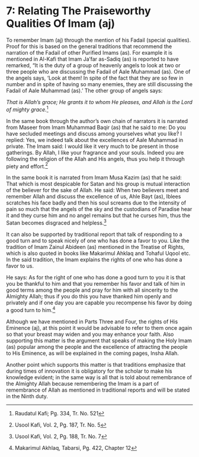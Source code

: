 7: Relating The Praiseworthy Qualities Of Imam (aj)
===================================================

To remember Imam (aj) through the mention of his Fadail (special
qualities). Proof for this is based on the general traditions that
recommend the narration of the Fadail of other Purified Imams (as). For
example it is mentioned in Al-Kafi that Imam Ja’far as-Sadiq (as) is
reported to have remarked, “It is the duty of a group of heavenly angels
to look at two or three people who are discussing the Fadail of Aale
Muhammad (as). One of the angels says, ‘Look at them! In spite of the
fact that they are so few in number and in spite of having so many
enemies, they are still discussing the Fadail of Aale Muhammad (as).’
The other group of angels says:

*That is Allah’s grace; He grants it to whom He pleases, and Allah is
the Lord of mighty grace.*[^1]

In the same book through the author’s own chain of narrators it is
narrated from Maseer from Imam Muhammad Baqir (as) that he said to me:
Do you have secluded meetings and discuss among yourselves what you
like? I replied: Yes, we indeed talk about the excellences of Aale
Muhammad in private. The Imam said: I would like it very much to be
present in those gatherings. By Allah, I like your fragrance and your
souls. Indeed you are following the religion of the Allah and His
angels, thus you help it through piety and effort.[^2]

In the same book it is narrated from Imam Musa Kazim (as) that he said:
That which is most despicable for Satan and his group is mutual
interaction of the believer for the sake of Allah. He said: When two
believers meet and remember Allah and discuss the excellence of us, Ahle
Bayt (as), Iblees scratches his face badly and then his soul screams due
to the intensity of pain so much that the angels of the sky and the
custodians of Paradise hear it and they curse him and no angel remains
but that he curses him, thus the Satan becomes disgraced and
helpless.[^3]

It can also be supported by traditional report that talk of responding
to a good turn and to speak nicely of one who has done a favor to you.
Like the tradition of Imam Zainul Abideen (as) mentioned in the Treatise
of Rights, which is also quoted in books like Makarimul Ahklaq and
Tohaful Uqool etc. In the said tradition, the Imam explains the rights
of one who has done a favor to us.

He says: As for the right of one who has done a good turn to you it is
that you be thankful to him and that you remember his favor and talk of
him in good terms among the people and pray for him with all sincerity
to the Almighty Allah; thus if you do this you have thanked him openly
and privately and if one day you are capable you recompense his favor by
doing a good turn to him.[^4]

Although we have mentioned in Parts Three and Four, the rights of His
Eminence (aj), at this point it would be advisable to refer to them once
again so that your breast may widen and you may enhance your faith. Also
supporting this matter is the argument that speaks of making the Holy
Imam (as) popular among the people and the excellence of attracting the
people to His Eminence, as will be explained in the coming pages, Insha
Allah.

Another point which supports this matter is that traditions emphasize
that during times of innovation it is obligatory for the scholar to make
his knowledge evident; in the same way is all that is told about
remembrance of the Almighty Allah because remembering the Imam is a part
of remembrance of Allah as mentioned in traditional reports and will be
stated in the Ninth duty.

[^1]: Raudatul Kafi; Pg. 334, Tr. No. 521

[^2]: Usool Kafi, Vol. 2, Pg. 187, Tr. No. 5

[^3]: Usool Kafi, Vol. 2, Pg. 188, Tr. No. 7

[^4]: Makarimul Akhlaq, Tabarsi, Pg. 422, Chapter 12


